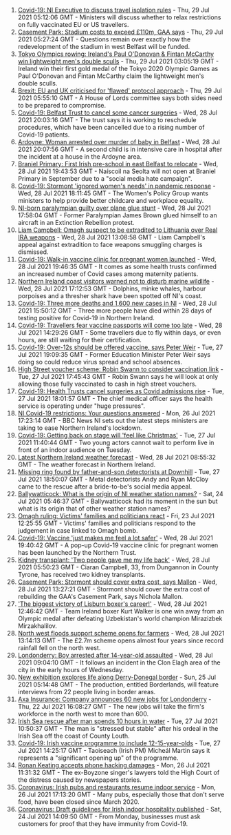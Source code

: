 1. [Covid-19: NI Executive to discuss travel isolation rules](https://www.bbc.co.uk/news/uk-northern-ireland-58004816) - Thu, 29 Jul 2021 05:12:06 GMT - Ministers will discuss whether to relax restrictions on fully vaccinated EU or US travellers.
2. [Casement Park: Stadium costs to exceed £110m, GAA says](https://www.bbc.co.uk/news/uk-northern-ireland-58005434) - Thu, 29 Jul 2021 05:27:24 GMT - Questions remain over exactly how the redevelopment of the stadium in west Belfast will be funded.
3. [Tokyo Olympics rowing: Ireland's Paul O'Donovan & Fintan McCarthy win lightweight men's double sculls](https://www.bbc.co.uk/sport/olympics/58007573) - Thu, 29 Jul 2021 03:05:19 GMT - Ireland win their first gold medal of the Tokyo 2020 Olympic Games as Paul O'Donovan and Fintan McCarthy claim the lightweight men's double sculls.
4. [Brexit: EU and UK criticised for 'flawed' protocol approach](https://www.bbc.co.uk/news/uk-northern-ireland-58004374) - Thu, 29 Jul 2021 05:55:10 GMT - A House of Lords committee says both sides need to be prepared to compromise.
5. [Covid-19: Belfast Trust to cancel some cancer surgeries](https://www.bbc.co.uk/news/uk-northern-ireland-58004195) - Wed, 28 Jul 2021 20:03:16 GMT - The trust says it is working to reschedule procedures, which have been cancelled due to a rising number of Covid-19 patients.
6. [Ardoyne: Woman arrested over murder of baby in Belfast](https://www.bbc.co.uk/news/uk-northern-ireland-57992425) - Wed, 28 Jul 2021 20:07:56 GMT - A second child is in intensive care in hospital after the incident at a house in the Ardoyne area.
7. [Braniel Primary: First Irish pre-school in east Belfast to relocate](https://www.bbc.co.uk/news/uk-northern-ireland-foyle-west-58003239) - Wed, 28 Jul 2021 19:43:53 GMT - Naíscoil na Seolta will not open at Braniel Primary in September due to a "social media hate campaign".
8. [Covid-19: Stormont 'ignored women's needs' in pandemic response](https://www.bbc.co.uk/news/uk-northern-ireland-58005429) - Wed, 28 Jul 2021 18:11:45 GMT - The Women's Policy Group wants ministers to help provide better childcare and workplace equality.
9. [NI-born paralympian guilty over plane glue stunt](https://www.bbc.co.uk/news/uk-england-london-58001773) - Wed, 28 Jul 2021 17:58:04 GMT - Former Paralympian James Brown glued himself to an aircraft in an Extinction Rebellion protest.
10. [Liam Campbell: Omagh suspect to be extradited to Lithuania over Real IRA weapons](https://www.bbc.co.uk/news/world-europe-58000853) - Wed, 28 Jul 2021 13:08:58 GMT - Liam Campbell's appeal against extradition to face weapons smuggling charges is dismissed.
11. [Covid-19: Walk-in vaccine clinic for pregnant women launched](https://www.bbc.co.uk/news/uk-northern-ireland-58004193) - Wed, 28 Jul 2021 19:46:35 GMT - It comes as some health trusts confirmed an increased number of Covid cases among maternity patients.
12. [Northern Ireland coast visitors warned not to disturb marine wildlife](https://www.bbc.co.uk/news/uk-northern-ireland-58005425) - Wed, 28 Jul 2021 17:12:53 GMT - Dolphins, minke whales, harbour porpoises and a thresher shark have been spotted off NI's coast.
13. [Covid-19: Three more deaths and 1,600 new cases in NI](https://www.bbc.co.uk/news/uk-northern-ireland-58001613) - Wed, 28 Jul 2021 15:50:12 GMT - Three more people have died within 28 days of testing positive for Covid-19 in Northern Ireland.
14. [Covid-19: Travellers fear vaccine passports will come too late](https://www.bbc.co.uk/news/uk-northern-ireland-57998569) - Wed, 28 Jul 2021 14:29:26 GMT - Some travellers due to fly within days, or even hours, are still waiting for their certification.
15. [Covid-19: Over-12s should be offered vaccine, says Peter Weir](https://www.bbc.co.uk/news/uk-northern-ireland-57992080) - Tue, 27 Jul 2021 19:09:35 GMT - Former Education Minister Peter Weir says doing so could reduce virus spread and school absences.
16. [High Street voucher scheme: Robin Swann to consider vaccination link](https://www.bbc.co.uk/news/uk-northern-ireland-57981148) - Tue, 27 Jul 2021 17:45:43 GMT - Robin Swann says he will look at only allowing those fully vaccinated to cash in high street vouchers.
17. [Covid-19: Health Trusts cancel surgeries as Covid admissions rise](https://www.bbc.co.uk/news/uk-northern-ireland-57991391) - Tue, 27 Jul 2021 18:01:57 GMT - The chief medical officer says the health service is operating under "huge pressures".
18. [NI Covid-19 restrictions: Your questions answered](https://www.bbc.co.uk/news/uk-northern-ireland-54117810) - Mon, 26 Jul 2021 17:23:14 GMT - BBC News NI sets out the latest steps ministers are taking to ease Northern Ireland's lockdown.
19. [Covid-19: Getting back on stage will 'feel like Christmas'](https://www.bbc.co.uk/news/uk-northern-ireland-57983830) - Tue, 27 Jul 2021 11:40:44 GMT - Two young actors cannot wait to perform live in front of an indoor audience on Tuesday.
20. [Latest Northern Ireland weather forecast](https://www.bbc.co.uk/news/uk-northern-ireland-26018439) - Wed, 28 Jul 2021 08:55:32 GMT - The weather forecast in Northern Ireland.
21. [Missing ring found by father-and-son detectorists at Downhill](https://www.bbc.co.uk/news/uk-northern-ireland-57975051) - Tue, 27 Jul 2021 18:50:07 GMT - Metal detectorists Andy and Ryan McCloy came to the rescue after a bride-to-be's social media appeal.
22. [Ballywatticock: What is the origin of NI weather station names?](https://www.bbc.co.uk/news/uk-northern-ireland-57914914) - Sat, 24 Jul 2021 05:46:37 GMT - Ballywatticock had its moment in the sun but what is its origin that of other weather station names?
23. [Omagh ruling: Victims' families and politicians react](https://www.bbc.co.uk/news/uk-northern-ireland-57940348) - Fri, 23 Jul 2021 12:25:55 GMT - Victims' families and politicians respond to the judgement in case linked to Omagh bomb.
24. [Covid-19: Vaccine 'just makes me feel a lot safer'](https://www.bbc.co.uk/news/uk-northern-ireland-58004367) - Wed, 28 Jul 2021 19:40:42 GMT - A pop-up Covid-19 vaccine clinic for pregnant women has been launched by the Northern Trust.
25. [Kidney transplant: 'Two people gave me my life back'](https://www.bbc.co.uk/news/uk-northern-ireland-57916546) - Wed, 28 Jul 2021 05:50:23 GMT - Ciaran Campbell, 33, from Dungannon in County Tyrone, has received two kidney transplants.
26. [Casement Park: Stormont should cover extra cost, says Mallon](https://www.bbc.co.uk/news/uk-northern-ireland-57999752) - Wed, 28 Jul 2021 13:27:21 GMT - Stormont should cover the extra cost of rebuilding the GAA's Casement Park, says Nichola Mallon.
27. ['The biggest victory of Lisburn boxer's career!'](https://www.bbc.co.uk/sport/av/olympics/57993993) - Wed, 28 Jul 2021 12:46:42 GMT - Team Ireland boxer Kurt Walker is one win away from an Olympic medal after defeating Uzbekistan's world champion Mirazizbek Mirzakhalilov.
28. [North west floods support scheme opens for farmers](https://www.bbc.co.uk/news/uk-northern-ireland-foyle-west-57994970) - Wed, 28 Jul 2021 13:14:13 GMT - The £2.7m scheme opens almost four years since record rainfall fell on the north west.
29. [Londonderry: Boy arrested after 14-year-old assaulted](https://www.bbc.co.uk/news/uk-northern-ireland-foyle-west-57994966) - Wed, 28 Jul 2021 09:04:10 GMT - It follows an incident in the Clon Elagh area of the city in the early hours of Wednesday.
30. [New exhibition explores life along Derry-Donegal border](https://www.bbc.co.uk/news/uk-northern-ireland-foyle-west-57885075) - Sun, 25 Jul 2021 05:14:48 GMT - The production, entitled Borderlands, will feature interviews from 22 people living in border areas.
31. [Axa Insurance: Company announces 60 new jobs for Londonderry](https://www.bbc.co.uk/news/uk-northern-ireland-foyle-west-57932797) - Thu, 22 Jul 2021 16:08:27 GMT - The new jobs will take the firm's workforce in the north west to more than 600.
32. [Irish Sea rescue after man spends 10 hours in water](https://www.bbc.co.uk/news/world-europe-57984521) - Tue, 27 Jul 2021 10:50:37 GMT - The man is "stressed but stable" after his ordeal in the Irish Sea off the coast of County Louth.
33. [Covid-19: Irish vaccine programme to include 12-15-year-olds](https://www.bbc.co.uk/news/world-europe-57984314) - Tue, 27 Jul 2021 14:25:17 GMT - Taoiseach (Irish PM) Micheál Martin says it represents a "significant opening up" of the programme.
34. [Ronan Keating accepts phone hacking damages](https://www.bbc.co.uk/news/entertainment-arts-57967494) - Mon, 26 Jul 2021 11:31:32 GMT - The ex-Boyzone singer's lawyers told the High Court of the distress caused by newspapers stories.
35. [Coronavirus: Irish pubs and restaurants resume indoor service](https://www.bbc.co.uk/news/world-europe-57965158) - Mon, 26 Jul 2021 17:13:20 GMT - Many pubs, especially those that don't serve food, have been closed since March 2020.
36. [Coronavirus: Draft guidelines for Irish indoor hospitality published](https://www.bbc.co.uk/news/world-europe-57949844) - Sat, 24 Jul 2021 14:09:50 GMT - From Monday, businesses must ask customers for proof that they have immunity from Covid-19.
